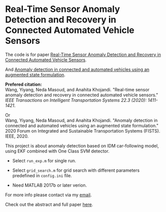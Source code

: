 # Real-Time Sensor Anomaly Detection and Recovery in Connected Automated Vehicle Sensors

The code is for paper [Real-Time Sensor Anomaly Detection and Recovery in Connected Automated Vehicle Sensors](https://arxiv.org/pdf/1911.01531.pdf).

And 
[Anomaly detection in connected and automated vehicles using an augmented state formulation](https://arxiv.org/pdf/2004.09496.pdf).

<b>Prefered citation:</b> 
<br>Wang, Yiyang, Neda Masoud, and Anahita Khojandi. "Real-time sensor anomaly detection and recovery in connected automated vehicle sensors." <i>IEEE Transactions on Intelligent Transportation Systems 22.3 (2020): 1411-1421</i>.

Or
<br>Wang, Yiyang, Neda Masoud, and Anahita Khojandi. "Anomaly detection in connected and automated vehicles using an augmented state formulation." 2020 Forum on Integrated and Sustainable Transportation Systems (FISTS). IEEE, 2020</i>.

This project is about anomaly detection based on IDM car-following model, using EKF combined with One Class SVM detector.

* Select <code>run_exp.m</code> for single run.

* Select <code>grid_search.m</code> for grid search with different parameters predefined in <code>config.ini</code> file.

* Need MATLAB 2017b or later verion.

For more info please contact via my [email](yiyangw@umich.edu).

Check out the abstract and full paper [here](https://yiyang920.github.io/publications/TITS20).
